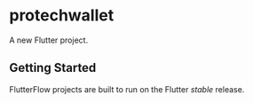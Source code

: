# protechwallet

A new Flutter project.

## Getting Started

FlutterFlow projects are built to run on the Flutter _stable_ release.
